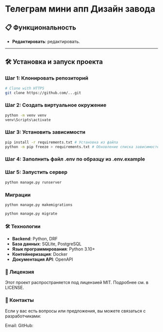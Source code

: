 # Телеграм мини апп Дизайн завода

## 📋 Функциональность

- **Редактировать**: редактировать.

---

## 🛠️ Установка и запуск проекта

### Шаг 1: Клонировать репозиторий
```bash
# Clone with HTTPS
git clone https://github.com/...git
```

### Шаг 2: Создать виртуальное окружение
```bash
python -m venv venv
venv\Scripts\activate
```

### Шаг 3: Установить зависимости
```bash
pip install -r requirements.txt # Установка из файла
python -m pip freeze > requirements.txt # Обновление списка зависимостей
```

### Шаг 4: Заполнить файл .env по образцу из .env.example

### Шаг 5: Запустить сервер
```bash
python manage.py runserver
```

### Миграции
```bash
python manage.py makemigrations

python manage.py migrate
```

### 🛠️ Технологии

- **Backend**: Python, DRF 
- **База данных**:   SQLite, PostgreSQL
- **Язык программирования**: Python 3.10+  
- **Контейнеризация**: Docker
- **Документация API**: OpenAPI  


### 📄 Лицензия
Этот проект распространяется под лицензией MIT. Подробнее см. в LICENSE.

### 📧 Контакты
Если у вас есть вопросы или предложения, вы можете связаться с разработчиками:

Email: 
GitHub:
